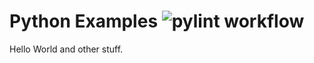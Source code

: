 # Python Examples ![pylint workflow](https://github.com/hofiorg/python_examples/actions/workflows/pylint.yml/badge.svg)

Hello World and other stuff.
